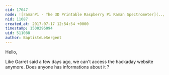 ```yaml
---
cid: 17047
node: ![ramanPi - The 3D Printable Raspberry Pi Raman Spectrometer](../notes/flatCat/08-29-2014/ramanpi-the-3d-printable-raspberry-pi-raman-spectrometer)
nid: 11087
created_at: 2017-07-17 12:54:54 +0000
timestamp: 1500296094
uid: 511088
author: BaptisteLeSergent
---
```


Hello,

Like Garret said a few days ago, we can't access the hackaday website anymore. Does anyone has informations about it ?